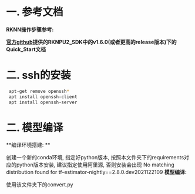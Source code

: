 # 一. 参考文档

**RKNN操作步骤参考:**

**[官方github](https://github.com/rockchip-linux/rknn-toolkit2)提供的RKNPU2_SDK中的v1.6.0(或者更高的release版本)下的Quick_Start文档**

# 二. ssh的安装

```bash
 apt-get remove openssh*
 apt install openssh-client
 apt install openssh-server
```

# 二. 模型编译

**编译环境搭建: **

创建一个新的conda环境, 指定好python版本, 按照本文件夹下的requirements对应的python版本安装, 建议指定使用阿里源, 否则安装会出现 No matching distribution found for tf-estimator-nightly==2.8.0.dev2021122109
**模型编译:**

使用该文件夹下的convert.py



